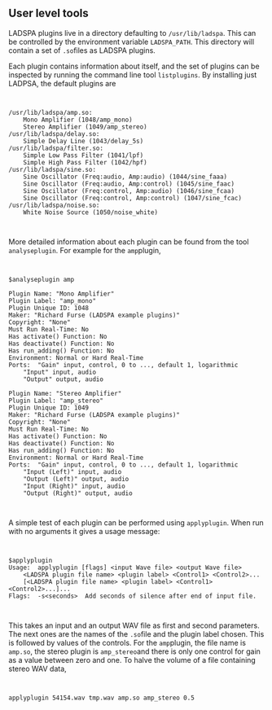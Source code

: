 
##  User level tools 


LADSPA plugins live in a directory defaulting to `/usr/lib/ladspa`. This can be controlled
      by the environment variable `LADSPA_PATH`.
      This directory will contain a set of `.so`files as LADSPA plugins.


Each plugin contains information
      about itself, and the set of plugins can be inspected by running the
      command line tool `listplugins`. By installing
      just LADPSA, the default plugins are

```

	
/usr/lib/ladspa/amp.so:
	Mono Amplifier (1048/amp_mono)
	Stereo Amplifier (1049/amp_stereo)
/usr/lib/ladspa/delay.so:
	Simple Delay Line (1043/delay_5s)
/usr/lib/ladspa/filter.so:
	Simple Low Pass Filter (1041/lpf)
	Simple High Pass Filter (1042/hpf)
/usr/lib/ladspa/sine.so:
	Sine Oscillator (Freq:audio, Amp:audio) (1044/sine_faaa)
	Sine Oscillator (Freq:audio, Amp:control) (1045/sine_faac)
	Sine Oscillator (Freq:control, Amp:audio) (1046/sine_fcaa)
	Sine Oscillator (Freq:control, Amp:control) (1047/sine_fcac)
/usr/lib/ladspa/noise.so:
	White Noise Source (1050/noise_white)
	
      
```


More detailed information about each plugin can be found from
      the tool `analyseplugin`. For example for the `amp`plugin,

```

	
$analyseplugin amp

Plugin Name: "Mono Amplifier"
Plugin Label: "amp_mono"
Plugin Unique ID: 1048
Maker: "Richard Furse (LADSPA example plugins)"
Copyright: "None"
Must Run Real-Time: No
Has activate() Function: No
Has deactivate() Function: No
Has run_adding() Function: No
Environment: Normal or Hard Real-Time
Ports:	"Gain" input, control, 0 to ..., default 1, logarithmic
	"Input" input, audio
	"Output" output, audio

Plugin Name: "Stereo Amplifier"
Plugin Label: "amp_stereo"
Plugin Unique ID: 1049
Maker: "Richard Furse (LADSPA example plugins)"
Copyright: "None"
Must Run Real-Time: No
Has activate() Function: No
Has deactivate() Function: No
Has run_adding() Function: No
Environment: Normal or Hard Real-Time
Ports:	"Gain" input, control, 0 to ..., default 1, logarithmic
	"Input (Left)" input, audio
	"Output (Left)" output, audio
	"Input (Right)" input, audio
	"Output (Right)" output, audio
	
      
```


A simple test of each plugin can be performed using `applyplugin`. When run with no arguments
      it gives a usage message:

```

	
$applyplugin 
Usage:	applyplugin [flags] <input Wave file> <output Wave file>
	<LADSPA plugin file name> <plugin label> <Control1> <Control2>...
	[<LADSPA plugin file name> <plugin label> <Control1> <Control2>...]...
Flags:	-s<seconds>  Add seconds of silence after end of input file.
	
      
```


This takes an input and an output WAV file as first and second parameters.
      The next ones are the names of the `.so`file
       and the plugin label chosen. This is followed by values of the
      controls. For the `amp`plugin, the file name is `amp.so`, the stereo plugin is `amp_stereo`and there is only one control for gain as a value between zero
      and one. To halve the volume of a file containing stereo WAV data,

```

	
applyplugin 54154.wav tmp.wav amp.so amp_stereo 0.5
	
      
```
